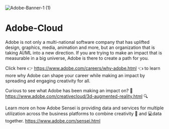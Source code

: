 ![Adobe-Banner-1 (1)](https://user-images.githubusercontent.com/57454288/115319864-8ca69c80-a135-11eb-83e1-7a13fada1be9.png)
# Adobe-Cloud
Adobe is not only a multi-national software company that has uplifted design, graphics, media, animation and more, but an organization that is taking AI/ML into a new direction. If you are trying to make an impact that is measurable in a big universe, Adobe is there to create a path for you.

Click here 👉 https://www.adobe.com/careers/why-adobe.html 👈 to learn more why Adobe can shape your career while making an impact by spreading and engaging creativity for all. 

Curious to see what Adobe has been making an impact on? 🔎 https://www.adobe.com/creativecloud/3d-augmented-reality.html 🔍

Learn more on how Adobe Sensei is providing data and services for multiple utilization across the business platforms to combine creativity 🎨 and 💻data together. https://www.adobe.com/sensei.html
